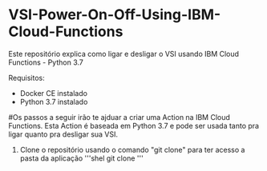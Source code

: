 # VSI-Power-On-Off-Using-IBM-Cloud-Functions
Este repositório explica como ligar e desligar o VSI usando IBM Cloud Functions - Python 3.7

Requisitos:
- Docker CE instalado
- Python 3.7 instalado

#Os passos a seguir irão te ajduar a criar uma Action na IBM Cloud Functions. Esta Action é baseada em Python 3.7 e pode ser usada tanto pra ligar quanto pra desligar sua VSI.

1. Clone o repositório usando o comando "git clone" para ter acesso a pasta da aplicação
'''shel
git clone
'''
